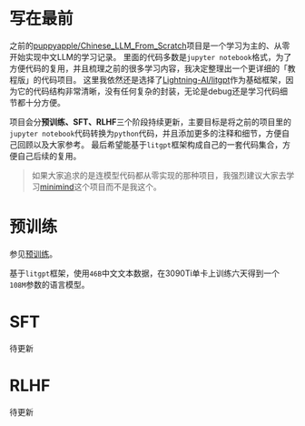 # 写在最前

之前的[puppyapple/Chinese_LLM_From_Scratch](https://github.com/puppyapple/Chinese_LLM_From_Scratch)项目是一个学习为主的、从零开始实现中文LLM的学习记录。
里面的代码多数是`jupyter notebook`格式，为了方便代码的复用，并且梳理之前的很多学习内容，我决定整理出一个更详细的「教程版」的代码项目。
这里我依然还是选择了[Lightning-AI/litgpt](https://github.com/Lightning-AI/litgpt)作为基础框架，因为它的代码结构非常清晰，没有任何复杂的封装，无论是debug还是学习代码细节都十分方便。

项目会分**预训练、SFT、RLHF**三个阶段持续更新，主要目标是将之前的项目里的`jupyter notebook`代码转换为`python`代码，并且添加更多的注释和细节，方便自己回顾以及大家参考。
最后希望能基于`litgpt`框架构成自己的一套代码集合，方便自己后续的复用。

> 如果大家追求的是连模型代码都从零实现的那种项目，我强烈建议大家去学习[minimind](https://github.com/jingyaogong/minimind)这个项目而不是我这个。

# 预训练

参见[预训练](docs/pretrain.md)。

基于`litgpt`框架，使用`46B`中文文本数据，在3090Ti单卡上训练六天得到一个`108M`参数的语言模型。

# SFT

待更新

# RLHF

待更新
